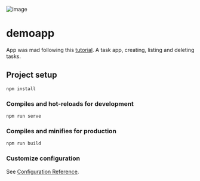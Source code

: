 
![image](https://user-images.githubusercontent.com/89972475/217786926-6414a4e4-fee5-4382-ad94-23285ee229b5.png)


# demoapp

App was mad following this [tutorial](https://www.youtube.com/watch?v=3dHNOWTI7H8). A task app, creating, listing and deleting tasks.

## Project setup
```
npm install
```

### Compiles and hot-reloads for development
```
npm run serve
```

### Compiles and minifies for production
```
npm run build
```

### Customize configuration
See [Configuration Reference](https://cli.vuejs.org/config/).

